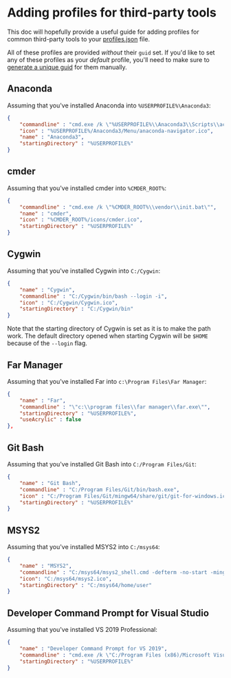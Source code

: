 # Adding profiles for third-party tools

This doc will hopefully provide a useful guide for adding profiles for common
third-party tools to your
[profiles.json](https://github.com/microsoft/terminal/blob/master/doc/user-docs/UsingJsonSettings.md)
file.

All of these profiles are provided _without_ their `guid` set. If you'd like to
set any of these profiles as your _default_ profile, you'll need to make sure to
[generate a unique guid](https://www.guidgenerator.com/) for them manually.

## Anaconda

Assuming that you've installed Anaconda into `%USERPROFILE%\Anaconda3`:

```json
{
    "commandline" : "cmd.exe /k \"%USERPROFILE%\\Anaconda3\\Scripts\\activate.bat %USERPROFILE%\\Anaconda3\"",
    "icon" : "%USERPROFILE%/Anaconda3/Menu/anaconda-navigator.ico",
    "name" : "Anaconda3",
    "startingDirectory" : "%USERPROFILE%"
}
```

## cmder

Assuming that you've installed cmder into `%CMDER_ROOT%`:

```json
{
    "commandline" : "cmd.exe /k \"%CMDER_ROOT%\\vendor\\init.bat\"",
    "name" : "cmder",
    "icon" : "%CMDER_ROOT%/icons/cmder.ico",
    "startingDirectory" : "%USERPROFILE%"
}
```

## Cygwin

Assuming that you've installed Cygwin into `C:/Cygwin`:

```json
{
    "name" : "Cygwin",
    "commandline" : "C:/Cygwin/bin/bash --login -i",
    "icon" : "C:/Cygwin/Cygwin.ico",
    "startingDirectory" : "C:/Cygwin/bin"
}
```

Note that the starting directory of Cygwin is set as it is to make the path
work. The default directory opened when starting Cygwin will be `$HOME` because
of the `--login` flag.

## Far Manager

Assuming that you've installed Far into `c:\Program Files\Far Manager`:

```json
{
    "name" : "Far",
    "commandline" : "\"c:\\program files\\far manager\\far.exe\"",
    "startingDirectory" : "%USERPROFILE%",
    "useAcrylic" : false
},
```

## Git Bash

Assuming that you've installed Git Bash into `C:/Program Files/Git`:

```json
{
    "name" : "Git Bash",
    "commandline" : "C:/Program Files/Git/bin/bash.exe",
    "icon" : "C:/Program Files/Git/mingw64/share/git/git-for-windows.ico",
    "startingDirectory" : "%USERPROFILE%"
}
````

## MSYS2

Assuming that you've installed MSYS2 into `C:/msys64`:

```json
{
    "name" : "MSYS2",
    "commandline" : "C:/msys64/msys2_shell.cmd -defterm -no-start -mingw64",
    "icon": "C:/msys64/msys2.ico",
    "startingDirectory" : "C:/msys64/home/user"
}
````

## Developer Command Prompt for Visual Studio

Assuming that you've installed VS 2019 Professional:

```json
{
    "name" : "Developer Command Prompt for VS 2019",
    "commandline" : "cmd.exe /k \"C:/Program Files (x86)/Microsoft Visual Studio/2019/Professional/Common7/Tools/VsDevCmd.bat\"",
    "startingDirectory" : "%USERPROFILE%"
}
```

<!-- Adding a tool here? Make sure to add it in alphabetical order! -->

